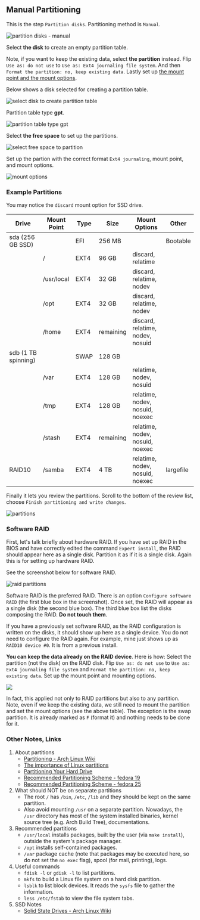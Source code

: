 ## Manual Partitioning

This is the step `Partition disks`. Partitioning method is `Manual`.

![](ss-manual.png "partition disks - manual")

Select **the disk** to create an empty partition table.

Note, if you want to keep the existing data, select **the partition** instead. Flip `Use as: do not use` to `Use as: Ext4 journaling file system`. And then `Format the partition: no, keep existing data`. Lastly set up [the mount point and the mount options](#example-partitions).

Below shows a disk selected for creating a partition table.

![](ss-disk.png "select disk to create partition table")

Partition table type **gpt**.

![](ss-gpt.png "partition table type gpt")

Select **the free space** to set up the partitions.

![](ss-free-space.png "select free space to partition")

Set up the partion with the correct format `Ext4 journaling`, mount point, and mount options.

![](ss-mount-opts.jpg "mount options")

### Example Partitions

You may notice the `discard` mount option for SSD drive.

| Drive               | Mount Point | Type | Size      | Mount Options                    | Other     |
|---------------------|-------------|------|-----------|----------------------------------|-----------|
| sda (256 GB SSD)    |             | EFI  | 256 MB    |                                  | Bootable  |
|                     | /           | EXT4 | 96 GB     | discard, relatime                |           |
|                     | /usr/local  | EXT4 | 32 GB     | discard, relatime, nodev         |           |
|                     | /opt        | EXT4 | 32 GB     | discard, relatime, nodev         |           | 
|                     | /home       | EXT4 | remaining | discard, relatime, nodev, nosuid |           |
| sdb (1 TB spinning) |             | SWAP | 128 GB    |                                  |           |
|                     | /var        | EXT4 | 128 GB    | relatime, nodev, nosuid          |           |
|                     | /tmp        | EXT4 | 128 GB    | relatime, nodev, nosuid, noexec  |           |
|                     | /stash      | EXT4 | remaining | relatime, nodev, nosuid, noexec  |           |
| RAID10              | /samba      | EXT4 | 4 TB      | relatime, nodev, nosuid, noexec  | largefile |

Finally it lets you review the partitions. Scroll to the bottom of the review list, choose `Finish partitioning and write changes`.

![](ss-partitions.jpg "partitions")

### Software RAID

First, let's talk briefly about hardware RAID. If you have set up RAID in the BIOS and have correctly edited the command `Expert install`, the RAID should appear here as a single disk. Partition it as if it is a single disk. Again this is for setting up hardware RAID.

See the screenshot below for software RAID.

![](ss-raid.jpg "raid partitions")

Software RAID is the preferred RAID. There is an option `Configure software RAID` (the first blue box in the screenshot). Once set, the RAID will appear as a single disk (the second blue box). The third blue box list the disks composing the RAID. **Do not touch them**.

If you have a previously set software RAID, as the RAID configuration is written on the disks, it should show up here as a single device. You do not need to configure the RAID again. For example, mine just shows up as `RAID10 device #0`. It is from a previous install.

**You can keep the data already on the RAID device**. Here is how: Select the partition (not the disk) on the RAID disk. Flip `Use as: do not use` to `Use as: Ext4 journaling file system` and `Format the partition: no, keep existing data`. Set up the mount point and mounting options.

![](ss-mount-opts.jpg)

In fact, this applied not only to RAID partitions but also to any partition. Note, even if we keep the existing data, we still need to mount the partition and set the mount options (see the above table). The exception is the swap partition. It is already marked as `F` (format it) and nothing needs to be done for it.

### Other Notes, Links

1. About partitions
    * [Partitioning - Arch Linux Wiki](https://wiki.archlinux.org/index.php/Partitioning)
    * [The importance of Linux partitions](http://www.cyberciti.biz/tips/the-importance-of-linux-partitions.html)
    * [Partitioning Your Hard Drive](http://www.skorks.com/2009/08/partitioning-your-hard-drive-during-a-linux-install/)
    * [Recommended Partitioning Scheme - fedora 19](https://docs.fedoraproject.org/en-US/Fedora/19/html/Installation_Guide/s2-diskpartrecommend-x86.html)
    * [Recommended Partitioning Scheme - fedora 25](https://docs.fedoraproject.org/en-US/Fedora/25/html/Installation_Guide/sect-installation-gui-manual-partitioning-recommended.html)
2. What should NOT be on separate partitions
    * The root `/` has `/bin`, `/etc`, `/lib` and they should be kept on the same partition.
    * Also avoid mounting `/usr` on a separate partition. Nowadays, the `/usr` directory has most of the system installed binaries, kernel source tree (e.g. Arch Build Tree), documentations.
3. Recommended partitions
    * `/usr/local` installs packages, built by the user (via `make install`), outside the system's package manager.
    * `/opt` installs self-contained packages.
    * `/var` package cache (note that packages may be executed here, so do not set the `no exec` flag), spool (for mail, printing), logs.
4. Useful commands
    * `fdisk -l` or `gdisk -l` to list partitions.
    * `mkfs` to build a Linux file system on a hard disk partition.
    * `lsblk` to list block devices. It reads the `sysfs` file to gather the information.
    * `less /etc/fstab` to view the file system tabs.
5. SSD Notes
    * [Solid State Drives - Arch Linux Wiki](https://wiki.archlinux.org/index.php/Solid_State_Drives)
